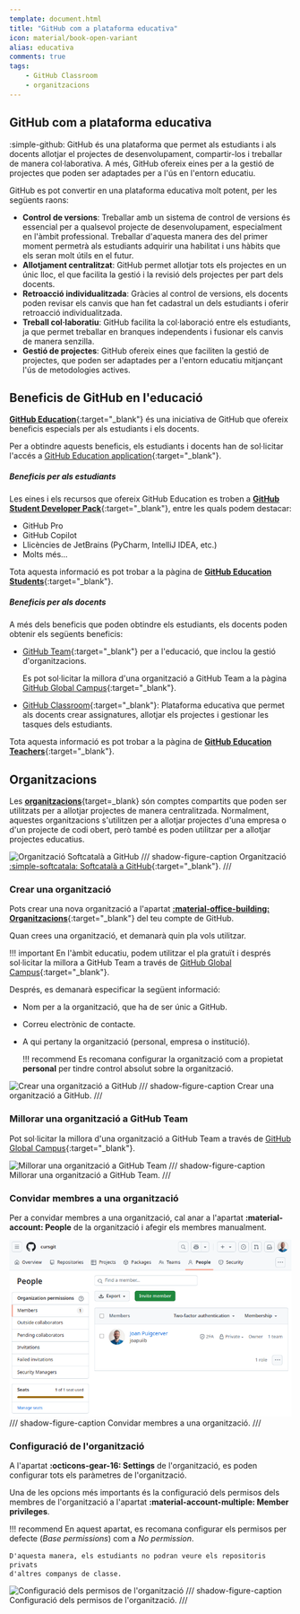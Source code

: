 ```yaml
---
template: document.html
title: "GitHub com a plataforma educativa"
icon: material/book-open-variant
alias: educativa
comments: true
tags:
    - GitHub Classroom
    - organitzacions
---
```



## GitHub com a plataforma educativa

:simple-github: GitHub és una plataforma que permet als estudiants i als docents allotjar el projectes de desenvolupament,
compartir-los i treballar de manera col·laborativa. A més, GitHub ofereix eines per a la gestió de projectes que poden
ser adaptades per a l'ús en l'entorn educatiu.

GitHub es pot convertir en una plataforma educativa molt potent, per les següents raons:

- **Control de versions**: Treballar amb un sistema de control de versions és essencial per a qualsevol projecte de
    desenvolupament, especialment en l'àmbit professional. Treballar d'aquesta manera des del primer moment permetrà
    als estudiants adquirir una habilitat i uns hàbits que els seran molt útils en el futur.
- **Allotjament centralitzat**: GitHub permet allotjar tots els projectes en un únic lloc, el que facilita la
    gestió i la revisió dels projectes per part dels docents.
- **Retroacció individualitzada**: Gràcies al control de versions, els docents poden revisar els canvis que han fet
    cadastral un dels estudiants i oferir retroacció individualitzada.
- **Treball col·laboratiu**: GitHub facilita la col·laboració entre els estudiants, ja que permet treballar en
    branques independents i fusionar els canvis de manera senzilla.
- **Gestió de projectes**: GitHub ofereix eines que faciliten la gestió de projectes, que poden ser
    adaptades per a l'entorn educatiu mitjançant l'ús de metodologies actives.

## Beneficis de GitHub en l'educació
[__GitHub Education__](https://github.com/education){:target="_blank"}
és una iniciativa de GitHub que ofereix beneficis especials per als estudiants i els docents.

Per a obtindre aquests beneficis, els estudiants i docents han de sol·licitar l'accés a
[GitHub Education application](https://education.github.com/discount_requests/application){:target="_blank"}.

##### Beneficis per als estudiants
Les eines i els recursos que ofereix GitHub Education es troben a
[**GitHub Student Developer Pack**](https://education.github.com/pack){:target="_blank"},
entre les quals podem destacar:

- GitHub Pro
- GitHub Copilot
- Llicències de JetBrains (PyCharm, IntelliJ IDEA, etc.)
- Molts més...

Tota aquesta informació es pot trobar a la pàgina de
[**GitHub Education Students**](https://github.com/education/students){:target="_blank"}.

##### Beneficis per als docents
A més dels beneficis que poden obtindre els estudiants,
els docents poden obtenir els següents beneficis:

- [GitHub Team](https://github.com/team){:target="_blank"} per a l'educació, que inclou la gestió d'organitzacions.
    
    Es pot sol·licitar la millora d'una organització a GitHub Team a la pàgina [GitHub Global Campus](https://education.github.com/globalcampus/teacher){:target="_blank"}.

- [GitHub Classroom](https://classroom.github.com/){:target="_blank"}: Plataforma educativa
  que permet als docents crear assignatures, allotjar els projectes i gestionar les tasques dels estudiants.

Tota aquesta informació es pot trobar a la pàgina de
[**GitHub Education Teachers**](https://github.com/education/teachers){:target="_blank"}.


## Organitzacions
Les [__organitzacions__](https://docs.github.com/en/organizations/collaborating-with-groups-in-organizations/about-organizations){target=_blank}
són comptes compartits que poden ser utilitzats per a allotjar projectes de manera centralitzada. Normalment, aquestes organitzacions
s'utilitzen per a allotjar projectes d'una empresa o d'un projecte de codi obert, però també es poden utilitzar per a allotjar
projectes educatius.

![Organització Softcatalà a GitHub](img/softcatala.png)
/// shadow-figure-caption
Organització [:simple-softcatala: Softcatalà a GitHub](https://github.com/Softcatala){:target="_blank"}.
///

### Crear una organització
Pots crear una nova organització a l'apartat [__:material-office-building: Organitzacions__](https://github.com/settings/organizations){:target="_blank"}
del teu compte de GitHub.

Quan crees una organització, et demanarà quin pla vols utilitzar.

!!! important
    En l'àmbit educatiu, podem utilitzar el pla gratuït i després sol·licitar la millora a GitHub Team a través de
    [GitHub Global Campus](https://education.github.com/globalcampus/teacher){:target="_blank"}.

Després, es demanarà especificar la següent informació:

- Nom per a la organització, que ha de ser únic a GitHub.
- Correu electrònic de contacte.
- A qui pertany la organització (personal, empresa o institució).

    !!! recommend
        Es recomana configurar la organització com a propietat __personal__
        per tindre control absolut sobre la organització.


![Crear una organització a GitHub](img/create_org.png)
/// shadow-figure-caption
Crear una organització a GitHub.
///

### Millorar una organització a GitHub Team
Pot sol·licitar la millora d'una organització a GitHub Team a través de
[GitHub Global Campus](https://education.github.com/globalcampus/teacher){:target="_blank"}.

![Millorar una organització a GitHub Team](img/upgrade_org.png)
/// shadow-figure-caption
Millorar una organització a GitHub Team.
///

### Convidar membres a una organització
Per a convidar membres a una organització, cal anar a l'apartat __:material-account: People__
de la organització i afegir els membres manualment.

![Convidar membres a una organització](img/invite_members.png)
/// shadow-figure-caption
Convidar membres a una organització.
///

### Configuració de l'organització
A l'apartat __:octicons-gear-16: Settings__ de l'organització,
es poden configurar tots els paràmetres de l'organització.

Una de les opcions més importants és la configuració
dels permisos dels membres de l'organització a l'apartat __:material-account-multiple: Member privileges__.

!!! recommend
    En aquest apartat, es recomana configurar els permisos per defecte (_Base permissions_)
    com a _No permission_.

    D'aquesta manera, els estudiants no podran veure els repositoris privats
    d'altres companys de classe.

![Configuració dels permisos de l'organització](img/base_permissions.png)
/// shadow-figure-caption
Configuració dels permisos de l'organització.
///
